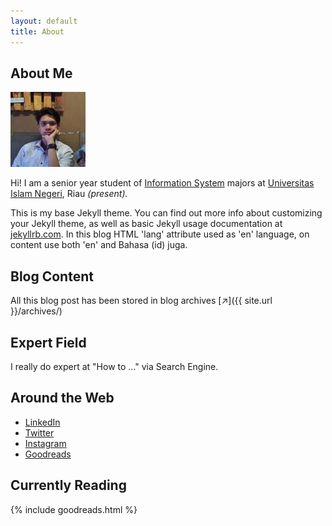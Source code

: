 ```yaml
---
layout: default
title: About
---
```


## About Me

<img class="profile-picture" src="/assets/img/index.jpeg" alt="author">

Hi! I am a senior year student of <a href="https://fst.uin-suska.ac.id" target="_blank">Information System</a> majors at <a href="https://uin-suska.ac.id/fakultas/fakultas-sains-dan-teknologi/jurusan-sistem-informasi" target="_blank">Universitas Islam Negeri</a>, Riau *<span class="text-success">(present)</span>.*

This is my base Jekyll theme. You can find out more info about customizing your Jekyll theme, as well as basic Jekyll usage documentation at [jekyllrb.com](https://jekyllrb.com/). In this blog HTML 'lang' attribute used as 'en' language, on content use both 'en' and Bahasa (id) juga.

## Blog Content

All this blog post has been stored in blog archives [&#8599;]({{ site.url }}/archives/)

<!-- Search query here:

 -->

## Expert Field

I really do expert at "How to ..." via Search Engine.


## Around the Web

- <i class="fa fa-linkedin"></i>[ LinkedIn](https://id.linkedin.com/in/imam-s-75522380)
- <i class="fa fa-twitter"></i>[ Twitter](https://twitter.com/__imamm)
- <i class="fa fa-instagram"></i>[ Instagram](https://instagram.com/imamsiswandi)
- <i class="icon-goodreads default-text"></i>[ Goodreads](https://www.goodreads.com/user/show/68293724-imam)

## Currently Reading

{% include goodreads.html %}